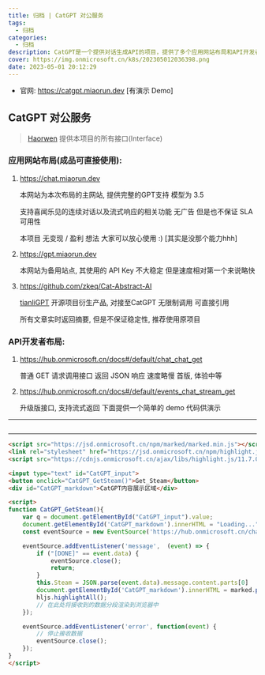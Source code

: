 ```yaml
---
title: 归档 | CatGPT 对公服务
tags:
  - 归档
categories:
  - 归档
description: CatGPT是一个提供对话生成API的项目，提供了多个应用网站布局和API开发者布局。
cover: https://img.onmicrosoft.cn/k8s/202305012036398.png
date: 2023-05-01 20:12:29
---
```


- 官网: https://catgpt.miaorun.dev [有演示 Demo]


## CatGPT 对公服务

> [Haorwen](https://github.com/Haorwen) 提供本项目的所有接口(Interface)

### 应用网站布局(成品可直接使用):

1. https://chat.miaorun.dev

   本网站为本次布局的主网站, 提供完整的GPT支持 模型为 3.5 

   支持喜闻乐见的连续对话以及流式响应的相关功能 无广告 但是也不保证 SLA 可用性

   本项目 无变现 / 盈利 想法 大家可以放心使用 :)  [其实是没那个能力hhh]

2. https://gpt.miaorun.dev

   本网站为备用站点, 其使用的 API Key 不大稳定 但是速度相对第一个来说略快

3. https://github.com/zkeq/Cat-Abstract-AI

   [tianliGPT](https://github.com/zhheo/Post-Abstract-AI) 开源项目衍生产品, 对接至CatGPT 无限制调用 可直接引用
   
   所有文章实时返回摘要, 但是不保证稳定性, 推荐使用原项目

### API开发者布局:

1. https://hub.onmicrosoft.cn/docs#/default/chat_chat_get

   普通 GET 请求调用接口 返回 JSON 响应 速度略慢 首版, 体验中等

2. https://hub.onmicrosoft.cn/docs#/default/events_chat_stream_get

   升级版接口, 支持流式返回 下面提供一个简单的 demo 代码供演示


---


<!-- iframe iframe.html -->
<iframe width="100%" id="catGPT_iframe" frameborder=0 height="0" marginwidth=0  src="/html/catgpt_iframe.html"></iframe>
<script>
function resizeIframe() {
  const iframe = document.getElementById('catGPT_iframe');
  iframe.style.height = ( iframe.contentWindow.document.body.offsetHeight + 16)+ 'px';
  // iframe.contentWindow.document.body.scrollHeight 和
}
setInterval(() => {
  resizeIframe();
}, 200);
</script>



---



```html
<script src="https://jsd.onmicrosoft.cn/npm/marked/marked.min.js"></script>
<link rel="stylesheet" href="https://jsd.onmicrosoft.cn/npm/highlight.js@11.7.0/styles/night-owl.css">
<script src="https://cdnjs.onmicrosoft.cn/ajax/libs/highlight.js/11.7.0/highlight.min.js"></script>

<input type="text" id="CatGPT_input">
<button onclick="CatGPT_GetSteam()">Get_Steam</button>
<div id="CatGPT_markdown">CatGPT内容展示区域</div>

<script>
function CatGPT_GetSteam(){
    var q = document.getElementById("CatGPT_input").value;
    document.getElementById('CatGPT_markdown').innerHTML = "Loading..."
    const eventSource = new EventSource('https://hub.onmicrosoft.cn/chat/stream?q=' + q);

    eventSource.addEventListener('message',  (event) => {
        if ("[DONE]" == event.data) {
            eventSource.close();
            return;
        }
        this.Steam = JSON.parse(event.data).message.content.parts[0]
        document.getElementById('CatGPT_markdown').innerHTML = marked.parse(this.Steam)
        hljs.highlightAll();
        // 在此处将接收到的数据分段渲染到浏览器中
    });

    eventSource.addEventListener('error', function(event) {
        // 停止接收数据
        eventSource.close();
    });
}
</script>
```

